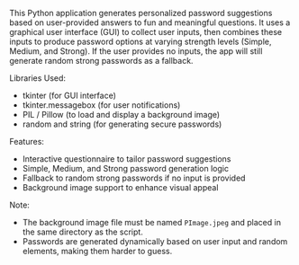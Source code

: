 This Python application generates personalized password suggestions based on user-provided answers to fun and meaningful questions. It uses a graphical user interface (GUI) to collect user inputs, then combines these inputs to produce password options at varying strength levels (Simple, Medium, and Strong). If the user provides no inputs, the app will still generate random strong passwords as a fallback.


Libraries Used:
- tkinter (for GUI interface)
- tkinter.messagebox (for user notifications)
- PIL / Pillow (to load and display a background image)
- random and string (for generating secure passwords)

Features:
- Interactive questionnaire to tailor password suggestions
- Simple, Medium, and Strong password generation logic
- Fallback to random strong passwords if no input is provided
- Background image support to enhance visual appeal

Note:
- The background image file must be named `PImage.jpeg` and placed in the same directory as the script.
- Passwords are generated dynamically based on user input and random elements, making them harder to guess.
